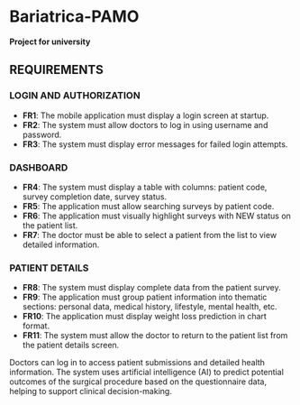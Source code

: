 # Bariatrica-PAMO

**Project for university**

## REQUIREMENTS

### LOGIN AND AUTHORIZATION

- **FR1**: The mobile application must display a login screen at startup.
- **FR2**: The system must allow doctors to log in using username and password.
- **FR3**: The system must display error messages for failed login attempts.

### DASHBOARD

- **FR4**: The system must display a table with columns: patient code, survey completion date, survey status.
- **FR5**: The application must allow searching surveys by patient code.
- **FR6**: The application must visually highlight surveys with NEW status on the patient list.
- **FR7**: The doctor must be able to select a patient from the list to view detailed information.

### PATIENT DETAILS

- **FR8**: The system must display complete data from the patient survey.
- **FR9**: The application must group patient information into thematic sections: personal data, medical history, lifestyle, mental health, etc.
- **FR10**: The application must display weight loss prediction in chart format.
- **FR11**: The system must allow the doctor to return to the patient list from the patient details screen.


Doctors can log in to access patient submissions and detailed health information. The system uses artificial intelligence (AI) to predict potential outcomes of the surgical procedure based on the questionnaire data, helping to support clinical decision-making.
